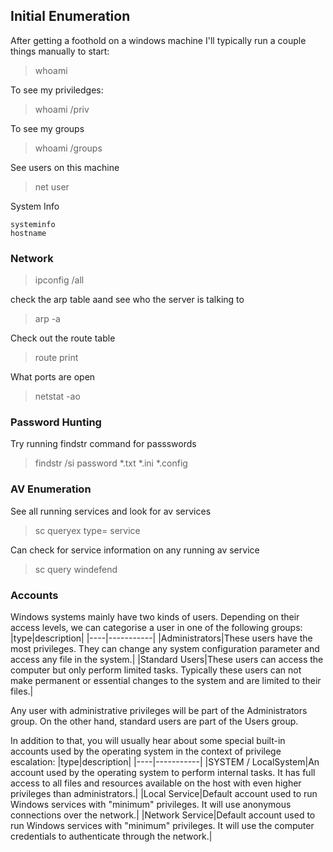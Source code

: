 ## Initial Enumeration

After getting a foothold on a windows machine I'll typically run a couple things manually to start:

> whoami

To see my priviledges:

> whoami /priv

To see my groups

> whoami /groups

See users on this machine

> net user

System Info
```
systeminfo
hostname
```

### Network

> ipconfig /all

check the arp table aand see who the server is talking to

> arp -a

Check out the route table 

> route print

What ports are open

> netstat -ao

### Password Hunting

Try running findstr command for passswords
> findstr /si password *.txt *.ini *.config

### AV Enumeration

See all running services and look for av services
> sc queryex type= service

Can check for service information on any running av service
> sc query windefend


### Accounts
Windows systems mainly have two kinds of users. Depending on their access levels, we can categorise a user in one of the following groups:
|type|description|
|----|-----------|
|Administrators|These users have the most privileges. They can change any system configuration parameter and access any file in the system.|
|Standard Users|These users can access the computer but only perform limited tasks. Typically these users can not make permanent or essential changes to the system and are limited to their files.|

Any user with administrative privileges will be part of the Administrators group. On the other hand, standard users are part of the Users group.

In addition to that, you will usually hear about some special built-in accounts used by the operating system in the context of privilege escalation:
|type|description|
|----|-----------|
|SYSTEM / LocalSystem|An account used by the operating system to perform internal tasks. It has full access to all files and resources available on the host with even higher privileges than administrators.|
|Local Service|Default account used to run Windows services with "minimum" privileges. It will use anonymous connections over the network.|
|Network Service|Default account used to run Windows services with "minimum" privileges. It will use the computer credentials to authenticate through the network.|

